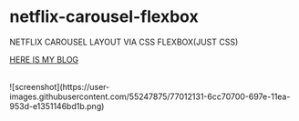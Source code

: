 # netflix-carousel-flexbox
<p> NETFLIX CAROUSEL LAYOUT VIA CSS FLEXBOX(JUST CSS) </p>
<p> <a href="mfatihgul.com/"> HERE IS MY BLOG  </a> </p>
<br />
![screenshot](https://user-images.githubusercontent.com/55247875/77012131-6cc70700-697e-11ea-953d-e1351146bd1b.png)
